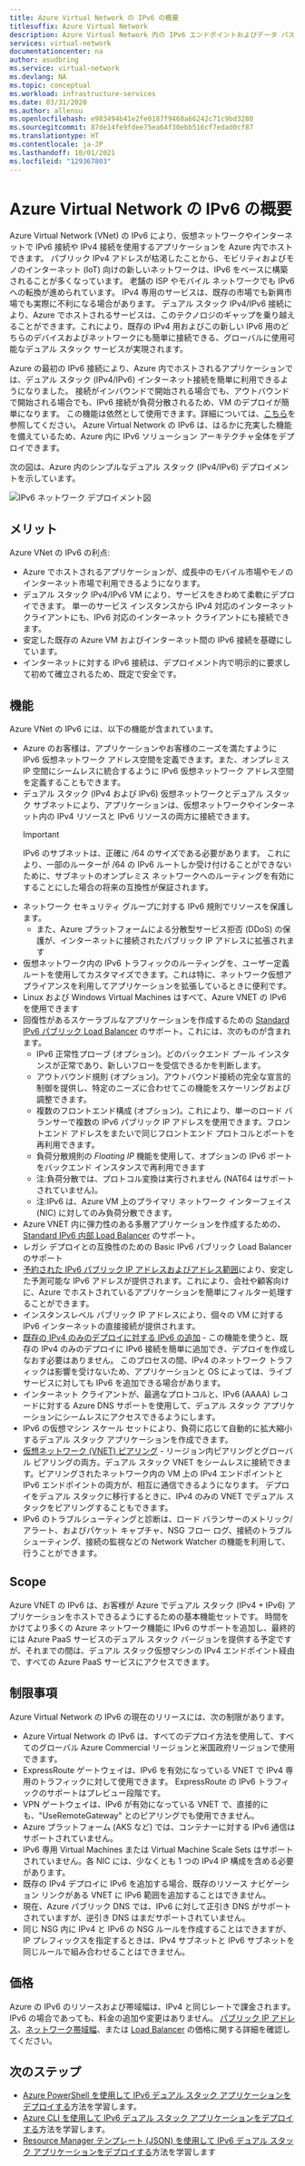 ```yaml
---
title: Azure Virtual Network の IPv6 の概要
titlesuffix: Azure Virtual Network
description: Azure Virtual Network 内の IPv6 エンドポイントおよびデータ パスを IPv6 の観点から説明します。
services: virtual-network
documentationcenter: na
author: asudbring
ms.service: virtual-network
ms.devlang: NA
ms.topic: conceptual
ms.workload: infrastructure-services
ms.date: 03/31/2020
ms.author: allensu
ms.openlocfilehash: e983494b41e2fe0187f9468a66242c71c9bd3280
ms.sourcegitcommit: 87de14fe9fdee75ea64f30ebb516cf7edad0cf87
ms.translationtype: HT
ms.contentlocale: ja-JP
ms.lasthandoff: 10/01/2021
ms.locfileid: "129367803"
---
```

# <a name="what-is-ipv6-for-azure-virtual-network"></a>Azure Virtual Network の IPv6 の概要

Azure Virtual Network (VNet) の IPv6 により、仮想ネットワークやインターネットで IPv6 接続や IPv4 接続を使用するアプリケーションを Azure 内でホストできます。 パブリック IPv4 アドレスが枯渇したことから、モビリティおよびモノのインターネット (IoT) 向けの新しいネットワークは、IPv6 をベースに構築されることが多くなっています。 老舗の ISP やモバイル ネットワークでも IPv6 への転換が進められています。 IPv4 専用のサービスは、既存の市場でも新興市場でも実際に不利になる場合があります。 デュアル スタック IPv4/IPv6 接続により、Azure でホストされるサービスは、このテクノロジのギャップを乗り越えることができます。これにより、既存の IPv4 用およびこの新しい IPv6 用のどちらのデバイスおよびネットワークにも簡単に接続できる、グローバルに使用可能なデュアル スタック サービスが実現されます。

Azure の最初の IPv6 接続により、Azure 内でホストされるアプリケーションでは、デュアル スタック (IPv4/IPv6) インターネット接続を簡単に利用できるようになりました。 接続がインバウンドで開始される場合でも、アウトバウンドで開始される場合でも、IPv6 接続が負荷分散されるため、VM のデプロイが簡単になります。 この機能は依然として使用できます。詳細については、[こちら](../../load-balancer/load-balancer-ipv6-overview.md)を参照してください。
Azure Virtual Network の IPv6 は、はるかに充実した機能を備えているため、Azure 内に IPv6 ソリューション アーキテクチャ全体をデプロイできます。


次の図は、Azure 内のシンプルなデュアル スタック (IPv4/IPv6) デプロイメントを示しています。

![IPv6 ネットワーク デプロイメント図](../media/ipv6-support-overview/ipv6-sample-diagram.png)

## <a name="benefits"></a>メリット

Azure VNet の IPv6 の利点:

- Azure でホストされるアプリケーションが、成長中のモバイル市場やモノのインターネット市場で利用できるようになります。
- デュアル スタック IPv4/IPv6 VM により、サービスをきわめて柔軟にデプロイできます。 単一のサービス インスタンスから IPv4 対応のインターネット クライアントにも、IPv6 対応のインターネット クライアントにも接続できます。
- 安定した既存の Azure VM およびインターネット間の IPv6 接続を基礎にしています。
- インターネットに対する IPv6 接続は、デプロイメント内で明示的に要求して初めて確立されるため、既定で安全です。

## <a name="capabilities"></a>機能

Azure VNet の IPv6 には、以下の機能が含まれています。

- Azure のお客様は、アプリケーションやお客様のニーズを満たすように IPv6 仮想ネットワーク アドレス空間を定義できます。また、オンプレミス IP 空間にシームレスに統合するように IPv6 仮想ネットワーク アドレス空間を定義することもできます。
- デュアル スタック (IPv4 および IPv6) 仮想ネットワークとデュアル スタック サブネットにより、アプリケーションは、仮想ネットワークやインターネット内の IPv4 リソースと IPv6 リソースの両方に接続できます。
    > [!IMPORTANT]
    > IPv6 のサブネットは、正確に /64 のサイズである必要があります。  これにより、一部のルーターが /64 の IPv6 ルートしか受け付けることができないために、サブネットのオンプレミス ネットワークへのルーティングを有効にすることにした場合の将来の互換性が保証されます。  
- ネットワーク セキュリティ グループに対する IPv6 規則でリソースを保護します。
    - また、Azure プラットフォームによる分散型サービス拒否 (DDoS) の保護が、インターネットに接続されたパブリック IP アドレスに拡張されます
- 仮想ネットワーク内の IPv6 トラフィックのルーティングを、ユーザー定義ルートを使用してカスタマイズできます。これは特に、ネットワーク仮想アプライアンスを利用してアプリケーションを拡張しているときに便利です。
- Linux および Windows Virtual Machines はすべて、Azure VNET の IPv6 を使用できます
- 回復性があるスケーラブルなアプリケーションを作成するための [Standard IPv6 パブリック Load Balancer](../../virtual-network/virtual-network-ipv4-ipv6-dual-stack-standard-load-balancer-powershell.md) のサポート。これには、次のものが含まれます。
    - IPv6 正常性プローブ (オプション)。どのバックエンド プール インスタンスが正常であり、新しいフローを受信できるかを判断します。
    - アウトバウンド規則 (オプション)。アウトバウンド接続の完全な宣言的制御を提供し、特定のニーズに合わせてこの機能をスケーリングおよび調整できます。
    - 複数のフロントエンド構成 (オプション)。これにより、単一のロード バランサーで複数の IPv6 パブリック IP アドレスを使用できます。フロントエンド アドレスをまたいで同じフロントエンド プロトコルとポートを再利用できます。
    - 負荷分散規則の *Floating IP* 機能を使用して、オプションの IPv6 ポートをバックエンド インスタンスで再利用できます 
    - 注:負荷分散では、プロトコル変換は実行されません (NAT64 はサポートされていません)。 
    - 注:IPv6 は、Azure VM 上のプライマリ ネットワーク インターフェイス (NIC) に対してのみ負荷分散できます。 
- Azure VNET 内に弾力性のある多層アプリケーションを作成するための、[Standard IPv6 内部 Load Balancer](../../virtual-network/ipv6-dual-stack-standard-internal-load-balancer-powershell.md) のサポート。   
- レガシ デプロイとの互換性のための Basic IPv6 パブリック Load Balancer のサポート
- [予約された IPv6 パブリック IP アドレスおよびアドレス範囲](public-ip-address-prefix.md)により、安定した予測可能な IPv6 アドレスが提供されます。これにより、会社や顧客向けに、Azure でホストされているアプリケーションを簡単にフィルター処理することができます。
- インスタンスレベル パブリック IP アドレスにより、個々の VM に対する IPv6 インターネットの直接接続が提供されます。
- [既存の IPv4 のみのデプロイに対する IPv6 の追加](../../virtual-network/ipv6-add-to-existing-vnet-powershell.md) - この機能を使うと、既存の IPv4 のみのデプロイに IPv6 接続を簡単に追加でき、デプロイを作成しなおす必要はありません。  このプロセスの間、IPv4 のネットワーク トラフィックは影響を受けないため、アプリケーションと OS によっては、ライブ サービスに対しても IPv6 を追加できる場合があります。    
- インターネット クライアントが、最適なプロトコルと、IPv6 (AAAA) レコードに対する Azure DNS サポートを使用して、デュアル スタック アプリケーションにシームレスにアクセスできるようにします。 
- IPv6 の仮想マシン スケール セットにより、負荷に応じて自動的に拡大縮小するデュアル スタック アプリケーションを作成できます。
- [仮想ネットワーク (VNET) ピアリング](../../virtual-network/virtual-network-peering-overview.md) - リージョン内ピアリングとグローバル ピアリングの両方。デュアル スタック VNET をシームレスに接続できます。ピアリングされたネットワーク内の VM 上の IPv4 エンドポイントと IPv6 エンドポイントの両方が、相互に通信できるようになります。 デプロイをデュアル スタックに移行するときに、IPv4 のみの VNET でデュアル スタックをピアリングすることもできます。 
- IPv6 のトラブルシューティングと診断は、ロード バランサーのメトリック/アラート、およびパケット キャプチャ、NSG フロー ログ、接続のトラブルシューティング、接続の監視などの Network Watcher の機能を利用して、行うことができます。   

## <a name="scope"></a>Scope
Azure VNET の IPv6 は、お客様が Azure でデュアル スタック (IPv4 + IPv6) アプリケーションをホストできるようにするための基本機能セットです。  時間をかけてより多くの Azure ネットワーク機能に IPv6 のサポートを追加し、最終的には Azure PaaS サービスのデュアル スタック バージョンを提供する予定ですが、それまでの間は、デュアル スタック仮想マシンの IPv4 エンドポイント経由で、すべての Azure PaaS サービスにアクセスできます。   

## <a name="limitations"></a>制限事項
Azure Virtual Network の IPv6 の現在のリリースには、次の制限があります。
- Azure Virtual Network の IPv6 は、すべてのデプロイ方法を使用して、すべてのグローバル Azure Commercial リージョンと米国政府リージョンで使用できます。  
- ExpressRoute ゲートウェイは、IPv6 を有効になっている VNET で IPv4 専用のトラフィックに対して使用できます。  ExpressRoute の IPv6 トラフィックのサポートはプレビュー段階です。   
- VPN ゲートウェイは、IPv6 が有効になっている VNET で、直接的にも、"UseRemoteGateway" とのピアリングでも使用できません。
- Azure プラットフォーム (AKS など) では、コンテナーに対する IPv6 通信はサポートされていません。 
- IPv6 専用 Virtual Machines または Virtual Machine Scale Sets はサポートされていません。各 NIC には、少なくとも 1 つの IPv4 IP 構成を含める必要があります。 
- 既存の IPv4 デプロイに IPv6 を追加する場合、既存のリソース ナビゲーション リンクがある VNET に IPv6 範囲を追加することはできません。  
- 現在、Azure パブリック DNS では、IPv6 に対して正引き DNS がサポートされていますが、逆引き DNS はまだサポートされていません。
- 同じ NSG 内に IPv4 と IPv6 の NSG ルールを作成することはできますが、IP プレフィックスを指定するときは、IPv4 サブネットと IPv6 サブネットを同じルールで組み合わせることはできません。

## <a name="pricing"></a>価格

Azure の IPv6 のリソースおよび帯域幅は、IPv4 と同じレートで課金されます。 IPv6 の場合であっても、料金の追加や変更はありません。 [パブリック IP アドレス](https://azure.microsoft.com/pricing/details/ip-addresses/)、[ネットワーク帯域幅](https://azure.microsoft.com/pricing/details/bandwidth/)、または [Load Balancer](https://azure.microsoft.com/pricing/details/load-balancer/) の価格に関する詳細を確認してください。

## <a name="next-steps"></a>次のステップ

- [Azure PowerShell を使用して IPv6 デュアル スタック アプリケーションをデプロイする](../../virtual-network/virtual-network-ipv4-ipv6-dual-stack-standard-load-balancer-powershell.md)方法を学習します。
- [Azure CLI を使用して IPv6 デュアル スタック アプリケーションをデプロイする](../../virtual-network/virtual-network-ipv4-ipv6-dual-stack-standard-load-balancer-cli.md)方法を学習します。
- [Resource Manager テンプレート (JSON) を使用して IPv6 デュアル スタック アプリケーションをデプロイする](../../virtual-network/ipv6-configure-standard-load-balancer-template-json.md)方法を学習します
